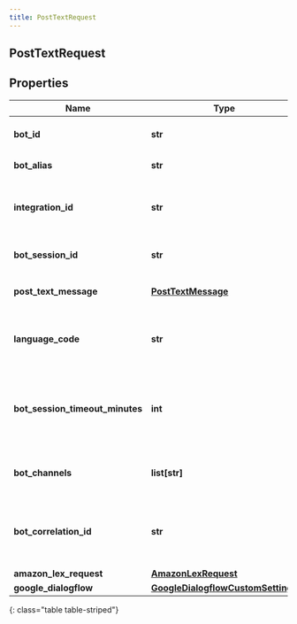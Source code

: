 ```yaml
---
title: PostTextRequest
---
```

## PostTextRequest

## Properties

|Name | Type | Description | Notes|
|------------ | ------------- | ------------- | -------------|
| **bot_id** | **str** | ID of the bot to send the text to. | |
| **bot_alias** | **str** | Alias/Version of the bot | [optional] |
| **integration_id** | **str** | the integration service id for the bot&#39;s credentials | |
| **bot_session_id** | **str** | GUID for this bot&#39;s session | |
| **post_text_message** | [**PostTextMessage**](PostTextMessage.html) | Message to send to the bot | |
| **language_code** | **str** | The launguage code the bot will run under | [optional] |
| **bot_session_timeout_minutes** | **int** | Override timeout for the bot session. This should be greater than 10 minutes. | [optional] |
| **bot_channels** | **list[str]** | The channels this bot is utilizing | [optional] |
| **bot_correlation_id** | **str** | Id for tracking the activity - this will be returned in the response | [optional] |
| **amazon_lex_request** | [**AmazonLexRequest**](AmazonLexRequest.html) |  | [optional] |
| **google_dialogflow** | [**GoogleDialogflowCustomSettings**](GoogleDialogflowCustomSettings.html) |  | [optional] |
{: class="table table-striped"}


